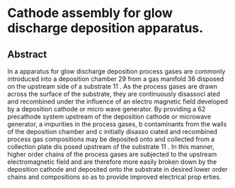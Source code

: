 # Cathode assembly for glow discharge deposition apparatus.

## Abstract
In a apparatus for glow discharge deposition process gases are commonly introduced into a deposition chamber 29 from a gas manifold 36 disposed on the upstream side of a substrate 11 . As the process gases are drawn across the surface of the substrate, they are continuously disassoci ated and recombined under the influence of an electro magnetic field developed by a deposition cathode or micro wave generator. By providing a 62 precathode system upstream of the deposition cathode or microwave generator, a impurities in the process gases, b contaminants from the walls of the deposition chamber and c initially disasso ciated and recombined process gas compositions may be deposited onto and collected from a collection plate dis posed upstream of the substrate 11 . In this manner, higher order chains of the process gases are subjected to the upstream electromagnetic field and are therefore more easily broken down by the deposition cathode and deposited onto the substrate in desired lower order chains and compositions so as to provide improved electrical prop erties.